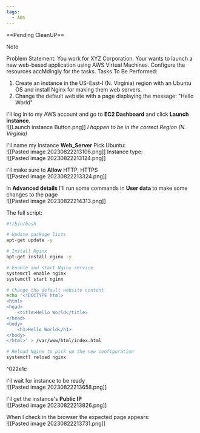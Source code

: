 ```yaml
---
tags:
  - AWS
---
```

==Pending CleanUP==
 

> [!NOTE]
> Problem Statement: 
> You work for XYZ Corporation. Your wants to launch a new web-based application using AWS Virtual Machines. Configure the resources accMdingly for the tasks. Tasks To Be Performed: 
> 1. Create an instance in the US-East-l (N. Virginia) region with an Ubuntu OS and install Nginx for making them web servers. 
> 2. Change the default website with a page displaying the message: "Hello World"


I'll log in to my AWS account and go to **EC2 Dashboard** and click **Launch instance**. 
<br>![[Launch instance Button.png]]
*I happen to be in the correct Region (N. Virginia)*

I'll name my instance **Web_Server**
Pick Ubuntu:
<br>![[Pasted image 20230822213106.png]]
Instance type:
<br>![[Pasted image 20230822213124.png]]

I'll make sure to **Allow** HTTP, HTTPS 
<br>![[Pasted image 20230822213324.png]]

In **Advanced details** I'll run some commands in **User data** to make some changes to the page
<br>![[Pasted image 20230822214313.png]]

The full script:
```bash
#!/bin/bash

# Update package lists
apt-get update -y

# Install Nginx
apt-get install nginx -y

# Enable and start Nginx service
systemctl enable nginx
systemctl start nginx

# Change the default website content
echo '<!DOCTYPE html>
<html>
<head>
    <title>Hello World</title>
</head>
<body>
    <h1>Hello World</h1>
</body>
</html>' > /var/www/html/index.html

# Reload Nginx to pick up the new configuration
systemctl reload nginx
```

^022e1c


I'll wait for instance to be ready
<br>![[Pasted image 20230822213658.png]]

I'll get the instance's **Public IP**
<br>![[Pasted image 20230822213826.png]]

When I check in the browser the expected page appears:
<br>![[Pasted image 20230822213731.png]]
